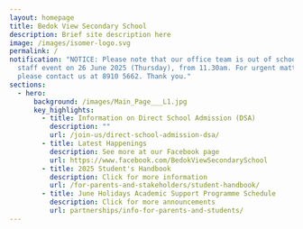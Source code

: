 ```yaml
---
layout: homepage
title: Bedok View Secondary School
description: Brief site description here
image: /images/isomer-logo.svg
permalink: /
notification: "NOTICE: Please note that our office team is out of school for a
  staff event on 26 June 2025 (Thursday), from 11.30am. For urgent matters
  please contact us at 8910 5662. Thank you."
sections:
  - hero:
      background: /images/Main_Page___L1.jpg
      key_highlights:
        - title: Information on Direct School Admission (DSA)
          description: ""
          url: /join-us/direct-school-admission-dsa/
        - title: Latest Happenings
          description: See more at our Facebook page
          url: https://www.facebook.com/BedokViewSecondarySchool
        - title: 2025 Student's Handbook
          description: Click for more information
          url: /for-parents-and-stakeholders/student-handbook/
        - title: June Holidays Academic Support Programme Schedule
          description: Click for more announcements
          url: partnerships/info-for-parents-and-students/
---
```

